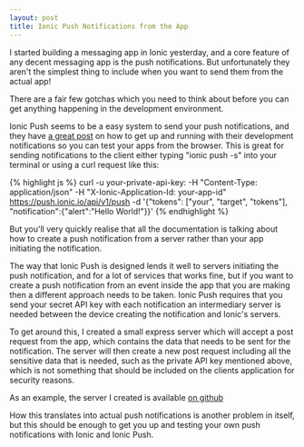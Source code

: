 ```yaml
---
layout: post
title: Ionic Push Notifications from the App
---
```


I started building a messaging app in Ionic yesterday, and a core feature of any decent messaging app is the push notifications. But unfortunately they aren't the simplest thing to include when you want to send them from the actual app! 

There are a fair few gotchas which you need to think about before you can get anything happening in the development environment. 

Ionic Push seems to be a easy system to send your push notifications, and they have [a great post](http://docs.ionic.io/docs/push-from-scratch) on how to get up and running with their development notifications so you can test your apps from the browser. This is great for sending notifications to the client either typing "ionic push -s" into your terminal or using a curl request like this: 

{% highlight js %}
curl -u your-private-api-key: -H "Content-Type: application/json" -H "X-Ionic-Application-Id: your-app-id" https://push.ionic.io/api/v1/push -d '{"tokens": ["your", "target", "tokens"], "notification":{"alert":"Hello World!"}}'
{% endhighlight %}

But you'll very quickly realise that all the documentation is talking about how to create a push notification from a server rather than your app initiating the notification. 

The way that Ionic Push is designed lends it well to servers initiating the push notification, and for a lot of services that works fine, but if you want to create a push notification from an event inside the app that you are making then a different approach needs to be taken. Ionic Push requires that you send your secret API key with each notification an intermediary server is needed between the device creating the notification and Ionic's servers. 

To get around this, I created a small express server which will accept a post request from the app, which contains the data that needs to be sent for the notification. The server will then create a new post request including all the sensitive data that is needed, such as the private API key mentioned above, which is not something that should be included on the clients application for security reasons. 

As an example, the server I created is available [on github](https://github.com/TRANSFIXED-PORTABELLA/TRANSFIXED-PORTABELLA/blob/master/push-server/app.js)

How this translates into actual push notifications is another problem in itself, but this should be enough to get you up and testing your own push notifications with Ionic and Ionic Push. 